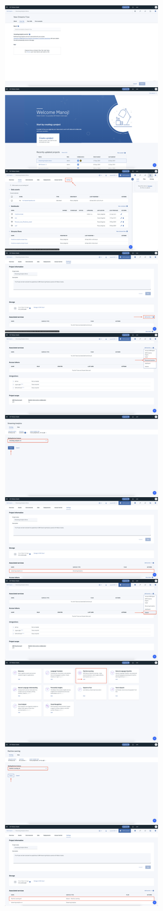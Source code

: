 ![](/doc/source/images/troubleshooting1.png)
![](/doc/source/images/troubleshooting2.png)
![](/doc/source/images/troubleshooting3.png)
![](/doc/source/images/troubleshooting4.png)
![](/doc/source/images/troubleshooting5.png)
![](/doc/source/images/troubleshooting6.png)
![](/doc/source/images/troubleshooting7.png)
![](/doc/source/images/troubleshooting8.png)
![](/doc/source/images/troubleshooting9.png)
![](/doc/source/images/troubleshooting10.png)
![](/doc/source/images/troubleshooting11.png)
